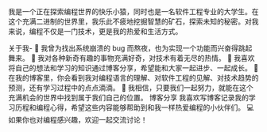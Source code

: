 我是一个正在探索编程世界的快乐小猿，同时也是一名软件工程专业的大学生。在这个充满二进制的世界里，我乐此不疲地挖掘智慧的矿石，探索未知的秘密。对我来说，编程不仅是一门技术，更是我的热爱和生活方式。

关于我-
🔭 我曾为找出系统崩溃的 bug 而熬夜，也为实现一个功能而兴奋得跳起舞来。
🌱 我对各种新奇有趣的事物充满好奇，对技术有着无尽的热情。
📝 我喜欢将自己的想法和学习的知识通过博客分享，希望能和大家一起进步、一起成长。
💬 在我的博客里，你会看到我对编程语言的理解、对软件工程的见解、对技术趋势的预测，还有学习过程中的点点滴滴。
🤝 我相信，只要我们一起努力，就能在这个充满机会的世界中找到属于我们自己的位置。
博客分享
我喜欢写博客记录我的学习历程和编程心得，希望这些内容能够帮助到和我一样热爱编程的小伙伴们。
💻 如果你也对编程感兴趣，欢迎一起交流讨论！
